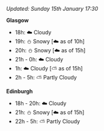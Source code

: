 *Updated: Sunday 15th January 17:30*

**Glasgow**

* 18h: :cloud: Cloudy
* 19h: :snowman: Snowy [:cloud: as of 10h]
* 20h: :snowman: Snowy [:cloud: as of 15h]
* 21h - 0h: :cloud: Cloudy
* 1h: :cloud: Cloudy [:partly_sunny: as of 15h]
* 2h - 5h: :partly_sunny: Partly Cloudy

**Edinburgh**

* 18h - 20h: :cloud: Cloudy
* 21h: :snowman: Snowy [:cloud: as of 15h]
* 22h - 5h: :partly_sunny: Partly Cloudy
